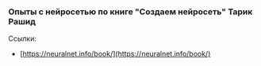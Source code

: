 ### Опыты с нейросетью по книге "Создаем нейросеть" Тарик Рашид

Ссылки:
- [https://neuralnet.info/book/](https://neuralnet.info/book/)